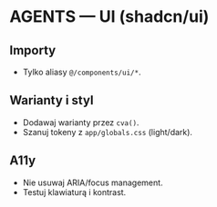 # AGENTS — UI (shadcn/ui)

## Importy

- Tylko aliasy `@/components/ui/*`.

## Warianty i styl

- Dodawaj warianty przez `cva()`.
- Szanuj tokeny z `app/globals.css` (light/dark).

## A11y

- Nie usuwaj ARIA/focus management.
- Testuj klawiaturą i kontrast.
